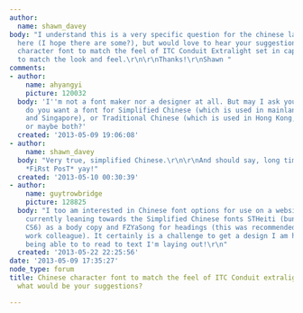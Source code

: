 ```yaml
---
author:
  name: shawn_davey
body: "I understand this is a very specific question for the chinese language specialists
  here (I hope there are some?), but would love to hear your suggestions!\r\n\r\n\r\nChinese
  character font to match the feel of ITC Conduit Extralight set in caps only? Suggestions
  to match the look and feel.\r\n\r\nThanks!\r\nShawn "
comments:
- author:
    name: ahyangyi
    picture: 120032
  body: 'I''m not a font maker nor a designer at all. But may I ask you this question:
    do you want a font for Simplified Chinese (which is used in mainland China, Malaysia
    and Singapore), or Traditional Chinese (which is used in Hong Kong, Macau, Taiwan),
    or maybe both?'
  created: '2013-05-09 19:06:08'
- author:
    name: shawn_davey
  body: "Very true, simplified Chinese.\r\n\r\nAnd should say, long time reader/watcher
    *FiRst PosT* yay!"
  created: '2013-05-10 00:30:39'
- author:
    name: guytrowbridge
    picture: 128825
  body: "I too am interested in Chinese font options for use on a website. \r\n\r\nI'm
    currently leaning towards the Simplified Chinese fonts STHeiti (bundled with Adobe
    CS6) as a body copy and FZYaSong for headings (this was recommended by a Chinese
    work colleague). It certainly is a challenge to get a design I am happy with without
    being able to to read to text I'm laying out!\r\n"
  created: '2013-05-22 22:25:56'
date: '2013-05-09 17:35:27'
node_type: forum
title: Chinese character font to match the feel of ITC Conduit extralight in caps?
  what would be your suggestions?

---
```

